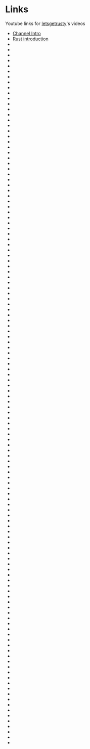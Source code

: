 # Links

Youtube links for [letsgetrusty](https://www.youtube.com/@letsgetrusty)'s videos

- [Channel Intro](https://www.youtube.com/watch?v=nyy1u4TEnP4)
- [Rust introduction](https://www.youtube.com/watch?v=OX9HJsJUDxA)
- [](https://www.youtube.com/watch?v=H0xBSbnQYds)
- [](https://www.youtube.com/watch?v=2V0JaMVjzws)
- [](https://www.youtube.com/watch?v=VFIOSWy93H0)
- [](https://www.youtube.com/watch?v=n3bPhdiJm9I)
- [](https://www.youtube.com/watch?v=DSZqIJhkNCM)
- [](https://www.youtube.com/watch?v=5RPXgDQrjio)
- [](https://www.youtube.com/watch?v=Zs-pS-egQSs)
- [](https://www.youtube.com/watch?v=wM6o70NAWUI)
- [](https://www.youtube.com/watch?v=5slH34qP2Tw)
- [](https://www.youtube.com/watch?v=6rcTSxPJ6Bw)
- [](https://www.youtube.com/watch?v=T0Xfltu4h3A)
- [](https://www.youtube.com/watch?v=juIINGuZyBc)
- [](https://www.youtube.com/watch?v=09POGX5aOsY)
- [](https://www.youtube.com/watch?v=18-7NoNPO30)
- [](https://www.youtube.com/watch?v=-L4nKAlmH3M)
- [](https://www.youtube.com/watch?v=XYkiwsplDTg)
- [](https://www.youtube.com/watch?v=AABHxixn6Cw)
- [](https://www.youtube.com/watch?v=kZXJvLfjUS4)
- [](https://www.youtube.com/watch?v=4GcKrj4By8k)
- [](https://www.youtube.com/watch?v=rb63xJEjaZU)
- [](https://www.youtube.com/watch?v=4O-lXoI2opA)
- [](https://www.youtube.com/watch?v=4TI153PIEDQ)
- [](https://www.youtube.com/watch?v=70_9IIsQfjs)
- [](https://www.youtube.com/watch?v=m76sRj2VgGo)
- [](https://www.youtube.com/watch?v=dYEC6NElVOg)
- [](https://www.youtube.com/watch?v=RPWZcTYBS4k)
- [](https://www.youtube.com/watch?v=MraEYwI9C5o)
- [](https://www.youtube.com/watch?v=M9Owp3iLigg)
- [](https://www.youtube.com/watch?v=77aRH6YBKyY)
- [](https://www.youtube.com/watch?v=pIVZRDFAUyc)
- [](https://www.youtube.com/watch?v=06WcsNPUNC8)
- [](https://www.youtube.com/watch?v=FE1BkKqYCGU)
- [](https://www.youtube.com/watch?v=mupwF9jbVZ4)
- [](https://www.youtube.com/watch?v=Mcuqzx3rBWc)
- [](https://www.youtube.com/watch?v=UGDa0P2PXrY)
- [](https://www.youtube.com/watch?v=T4E8LSCFHu8)
- [](https://www.youtube.com/watch?v=ReBmm0eJg6g)
- [](https://www.youtube.com/watch?v=2h05zeFWSj8)
- [](https://www.youtube.com/watch?v=VFmPwvhubow)
- [](https://www.youtube.com/watch?v=c2o9JSzgITQ)
- [](https://www.youtube.com/watch?v=NzeQbiiqhgo)
- [](https://www.youtube.com/watch?v=E6Pjz7bEHHM)
- [](https://www.youtube.com/watch?v=8_HPKGZGM5I)
- [](https://www.youtube.com/watch?v=yYUZzYcrdIM)
- [](https://www.youtube.com/watch?v=9E2v8pCUc48)
- [](https://www.youtube.com/watch?v=RDxz94tuxqM)
- [](https://www.youtube.com/watch?v=aI1oIFqh44Y)
- [](https://www.youtube.com/watch?v=rnxutl7t1hI)
- [](https://www.youtube.com/watch?v=KsJHlqULpO4)
- [](https://www.youtube.com/watch?v=crWfcA064is)
- [](https://www.youtube.com/watch?v=BHxmWTVFWxQ)
- [](https://www.youtube.com/watch?v=uIeIBlB0JFw)
- [](https://www.youtube.com/watch?v=1AamFJGAE8E)
- [](https://www.youtube.com/watch?v=qjx8vutWaUQ)
- [](https://www.youtube.com/watch?v=x_iZEK6Rww4)
- [](https://www.youtube.com/watch?v=969j0qnJGi8)
- [](https://www.youtube.com/watch?v=W8ebRhx4hd4)
- [](https://www.youtube.com/watch?v=U6O7J8LoyMc)
- [](https://www.youtube.com/watch?v=VsEYPzDg8FA)
- [](https://www.youtube.com/watch?v=HenZGqXXeik)
- [](https://www.youtube.com/watch?v=m_phdVlkr6U)
- [](https://www.youtube.com/watch?v=6WXT1JOnH7c)
- [](https://www.youtube.com/watch?v=VB2v5P5SVLE)
- [](https://www.youtube.com/watch?v=NnLdGKoz1ls)
- [](https://www.youtube.com/watch?v=oFfYIdLj4_w)
- [](https://www.youtube.com/watch?v=GUZ_2gGWuPo)
- [](https://www.youtube.com/watch?v=BRRnIathTXs)
- [](https://www.youtube.com/watch?v=I4xIc-h8G8o)
- [](https://www.youtube.com/watch?v=AnFaf-L_DfE)
- [](https://www.youtube.com/watch?v=7EcNkr6KFy0)
- [](https://www.youtube.com/watch?v=0tdoy5cxSe8)
- [](https://www.youtube.com/watch?v=RVpIhxL2nWY)
- [](https://www.youtube.com/watch?v=8bDsLZoG8OA)
- [](https://www.youtube.com/watch?v=KmOeFrwz8BM)
- [](https://www.youtube.com/watch?v=NS9Dh63i_Q4)
- [](https://www.youtube.com/watch?v=C48MN4d8I5Y)
- [](https://www.youtube.com/watch?v=RQPbWCDT8BM)
- [](https://www.youtube.com/watch?v=vAObcndWaBY)
- [](https://www.youtube.com/watch?v=6b-8gpLCrrg)
- [](https://www.youtube.com/watch?v=hBA00Tx_dIM)
- [](https://www.youtube.com/watch?v=5DWU-56mjmg)
- [](https://www.youtube.com/watch?v=xAkcLcYuuWg)
- [](https://www.youtube.com/watch?v=eEDKc7u4uwg)
- [](https://www.youtube.com/watch?v=_VJxqwW5Zpc)
- [](https://www.youtube.com/watch?v=H-5GMjcrNx4)
- [](https://www.youtube.com/watch?v=bw_kseQYxto)
- [](https://www.youtube.com/watch?v=ogpE4hviXyA)
- [](https://www.youtube.com/watch?v=KdPVCGfZ8sI)
- [](https://www.youtube.com/watch?v=QkHhwYJaP0U)
- [](https://www.youtube.com/watch?v=P8Dqmfp_GtQ)
- [](https://www.youtube.com/watch?v=JkSa-qA2jnY)
- [](https://www.youtube.com/watch?v=S3c7NRS698A)
- [](https://www.youtube.com/watch?v=T7JBLghJtNU)
- [](https://www.youtube.com/watch?v=FPRH66r-zUQ)
- [](https://www.youtube.com/watch?v=ajCGKds3RoI)
- [](https://www.youtube.com/watch?v=MuGj795tpxY)
- [](https://www.youtube.com/watch?v=K8LNPYNvT-U)
- [](https://www.youtube.com/watch?v=eIB3Pd5LBkc)
- [](https://www.youtube.com/watch?v=DpUlfWP_gtg)
- [](https://www.youtube.com/watch?v=g6WUHcyjsfc)
- [](https://www.youtube.com/watch?v=iU21KZ4i6bU)
- [](https://www.youtube.com/watch?v=OXgDaae_FKM)
- [](https://www.youtube.com/watch?v=oQhYb7NgdUU)
- [](https://www.youtube.com/watch?v=n6vBbOJUX1k)
- [](https://www.youtube.com/watch?v=aEoIZCZSgbI)
- [](https://www.youtube.com/watch?v=S4CfHKZqzJg)
- [](https://www.youtube.com/watch?v=uCxKdaIn2CY)
- [](https://www.youtube.com/watch?v=b2qe3L4BX-Y)
- [](https://www.youtube.com/watch?v=gvHPRaZHgD4)
- [](https://www.youtube.com/watch?v=aSEMGz4E0Jo)
- [](https://www.youtube.com/watch?v=CO5Xo76CVCk)
- [](https://www.youtube.com/watch?v=QzK2maO89uw)
- [](https://www.youtube.com/watch?v=FK1RSiKSJ9s)
- [](https://www.youtube.com/watch?v=mNTkTV81tHU)
- [](https://www.youtube.com/watch?v=FW4oUXHly8c)
- [](https://www.youtube.com/watch?v=iWpsIuinvBo)
- [](https://www.youtube.com/watch?v=0O_VAEgJEcA)
- [](https://www.youtube.com/watch?v=BgCXrf_SG2E)
- [](https://www.youtube.com/watch?v=LRQP_Xwr0Wc)
- [](https://www.youtube.com/watch?v=BDkeiYiaU90)
- [](https://www.youtube.com/watch?v=vnZ7Ai-JGic)
- [](https://www.youtube.com/watch?v=BHMAF8XnWr8)
- [](https://www.youtube.com/watch?v=PbR4ECFIckg)
- [](https://www.youtube.com/watch?v=zlT_2WYU5XI)
- [](https://www.youtube.com/watch?v=w-baalUhAxk)
- [](https://www.youtube.com/watch?v=6CbLuNqGpz0)
- [](https://www.youtube.com/watch?v=YxG7PhZ3fb4)
- [](https://www.youtube.com/watch?v=_ccDqRTx-JU)
- [](https://www.youtube.com/watch?v=luOgEhLE2sg)
- [](https://www.youtube.com/watch?v=SCM4AoOh-sk)

